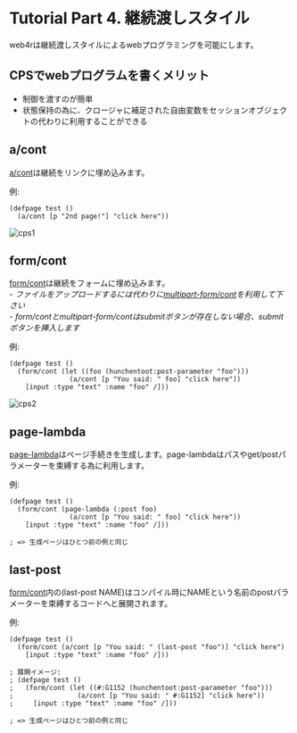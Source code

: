 Tutorial Part 4. 継続渡しスタイル
==================================
web4rは継続渡しスタイルによるwebプログラミングを可能にします。

CPSでwebプログラムを書くメリット
---------------------------------
- 制御を渡すのが簡単
- 状態保持の為に、クロージャに補足された自由変数をセッションオブジェクトの代わりに利用することができる

a/cont
-------
[a/cont](http://web4r.org/en/api#a/cont)は継続をリンクに埋め込みます。

例:

    (defpage test ()
      (a/cont [p "2nd page!"] "click here"))

![cps1](http://web4r.org/cps1.png)

form/cont
----------
[form/cont](http://web4r.org/en/api#form/cont)は継続をフォームに埋め込みます。  
*- ファイルをアップロードするには代わりに[multipart-form/cont](http://web4r.org/en/api#multipart-form/cont)を利用して下さい*  
*- form/contとmultipart-form/contはsubmitボタンが存在しない場合、submitボタンを挿入します*

例:

    (defpage test ()
      (form/cont (let ((foo (hunchentoot:post-parameter "foo")))
                   (a/cont [p "You said: " foo] "click here"))
        [input :type "text" :name "foo" /]))

![cps2](http://web4r.org/cps2.png)

page-lambda
------------
[page-lambda](http://web4r.org/en/api#page-lambda)はページ手続きを生成します。page-lambdaはパスやget/postパラメーターを束縛する為に利用します。

例:

    (defpage test ()
      (form/cont (page-lambda (:post foo)
                   (a/cont [p "You said: " foo] "click here"))
        [input :type "text" :name "foo" /]))

    ; => 生成ページはひとつ前の例と同じ

last-post
----------
[form/cont](http://web4r.org/en/api#form/cont)内の(last-post NAME)はコンパイル時にNAMEという名前のpostパラメーターを束縛するコードへと展開されます。

例:

    (defpage test ()
      (form/cont (a/cont [p "You said: " (last-post "foo")] "click here")
        [input :type "text" :name "foo" /]))

    ; 展開イメージ:
    ; (defpage test ()
    ;   (form/cont (let ((#:G1152 (hunchentoot:post-parameter "foo")))
    ;                (a/cont [p "You said: " #:G1152] "click here"))
    ;     [input :type "text" :name "foo" /]))

    ; => 生成ページはひとつ前の例と同じ
